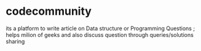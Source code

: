 # codecommunity
its a platform to write article on Data structure or Programming Questions ; helps milion of geeks and also discuss question through queries/solutions sharing 
